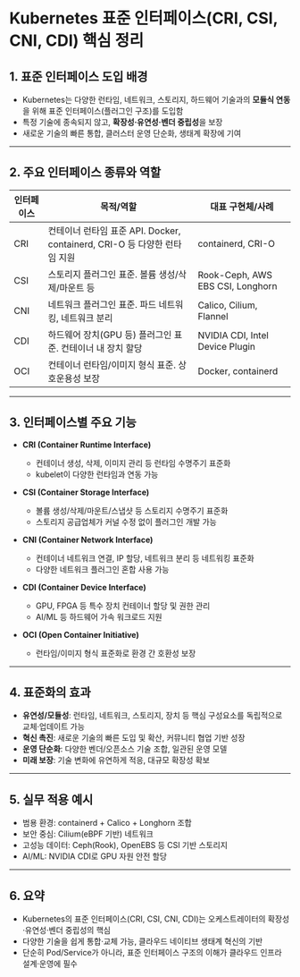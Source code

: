 # Kubernetes 표준 인터페이스(CRI, CSI, CNI, CDI) 핵심 정리

## 1. 표준 인터페이스 도입 배경

- Kubernetes는 다양한 런타임, 네트워크, 스토리지, 하드웨어 기술과의 **모듈식 연동**을 위해 표준 인터페이스(플러그인 구조)를 도입함
- 특정 기술에 종속되지 않고, **확장성·유연성·벤더 중립성**을 보장
- 새로운 기술의 빠른 통합, 클러스터 운영 단순화, 생태계 확장에 기여

---

## 2. 주요 인터페이스 종류와 역할

| 인터페이스 | 목적/역할                                                                 | 대표 구현체/사례                |
|------------|--------------------------------------------------------------------------|---------------------------------|
| CRI        | 컨테이너 런타임 표준 API. Docker, containerd, CRI-O 등 다양한 런타임 지원 | containerd, CRI-O               |
| CSI        | 스토리지 플러그인 표준. 볼륨 생성/삭제/마운트 등                          | Rook-Ceph, AWS EBS CSI, Longhorn|
| CNI        | 네트워크 플러그인 표준. 파드 네트워킹, 네트워크 분리                      | Calico, Cilium, Flannel         |
| CDI        | 하드웨어 장치(GPU 등) 플러그인 표준. 컨테이너 내 장치 할당                | NVIDIA CDI, Intel Device Plugin  |
| OCI        | 컨테이너 런타임/이미지 형식 표준. 상호운용성 보장                        | Docker, containerd              |

---

## 3. 인터페이스별 주요 기능

- **CRI (Container Runtime Interface)**
  - 컨테이너 생성, 삭제, 이미지 관리 등 런타임 수명주기 표준화
  - kubelet이 다양한 런타임과 연동 가능

- **CSI (Container Storage Interface)**
  - 볼륨 생성/삭제/마운트/스냅샷 등 스토리지 수명주기 표준화
  - 스토리지 공급업체가 커널 수정 없이 플러그인 개발 가능

- **CNI (Container Network Interface)**
  - 컨테이너 네트워크 연결, IP 할당, 네트워크 분리 등 네트워킹 표준화
  - 다양한 네트워크 플러그인 혼합 사용 가능

- **CDI (Container Device Interface)**
  - GPU, FPGA 등 특수 장치 컨테이너 할당 및 권한 관리
  - AI/ML 등 하드웨어 가속 워크로드 지원

- **OCI (Open Container Initiative)**
  - 런타임/이미지 형식 표준화로 환경 간 호환성 보장

---

## 4. 표준화의 효과

- **유연성/모듈성**: 런타임, 네트워크, 스토리지, 장치 등 핵심 구성요소를 독립적으로 교체·업데이트 가능
- **혁신 촉진**: 새로운 기술의 빠른 도입 및 확산, 커뮤니티 협업 기반 성장
- **운영 단순화**: 다양한 벤더/오픈소스 기술 조합, 일관된 운영 모델
- **미래 보장**: 기술 변화에 유연하게 적응, 대규모 확장성 확보
---

## 5. 실무 적용 예시

- 범용 환경: containerd + Calico + Longhorn 조합
- 보안 중심: Cilium(eBPF 기반) 네트워크
- 고성능 데이터: Ceph(Rook), OpenEBS 등 CSI 기반 스토리지
- AI/ML: NVIDIA CDI로 GPU 자원 안전 할당

---

## 6. 요약

- Kubernetes의 표준 인터페이스(CRI, CSI, CNI, CDI)는 오케스트레이터의 확장성·유연성·벤더 중립성의 핵심
- 다양한 기술을 쉽게 통합·교체 가능, 클라우드 네이티브 생태계 혁신의 기반
- 단순히 Pod/Service가 아니라, 표준 인터페이스 구조의 이해가 클라우드 인프라 설계·운영에 필수
